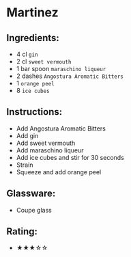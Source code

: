 # Martinez

## Ingredients:
- 4 cl `gin`
- 2 cl `sweet vermouth`
- 1 bar spoon `maraschino liqueur`
- 2 dashes `Angostura Aromatic Bitters`
- 1 `orange peel`
- 8 `ice cubes`

## Instructions:
- Add Angostura Aromatic Bitters
- Add gin
- Add sweet vermouth
- Add maraschino liqueur
- Add ice cubes and stir for 30 seconds
- Strain
- Squeeze and add orange peel

## Glassware:
- Coupe glass

## Rating:
- ★★★☆☆